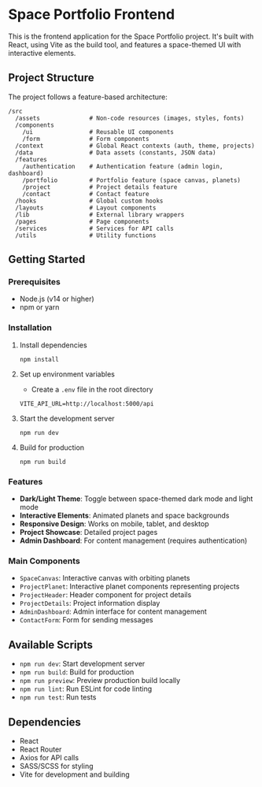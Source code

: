 # Space Portfolio Frontend

This is the frontend application for the Space Portfolio project. It's built with React, using Vite as the build tool, and features a space-themed UI with interactive elements.

## Project Structure

The project follows a feature-based architecture:

```
/src
  /assets              # Non-code resources (images, styles, fonts)
  /components          
    /ui                # Reusable UI components
    /form              # Form components
  /context             # Global React contexts (auth, theme, projects)
  /data                # Data assets (constants, JSON data)
  /features
    /authentication    # Authentication feature (admin login, dashboard)
    /portfolio         # Portfolio feature (space canvas, planets)
    /project           # Project details feature
    /contact           # Contact feature
  /hooks               # Global custom hooks
  /layouts             # Layout components
  /lib                 # External library wrappers
  /pages               # Page components
  /services            # Services for API calls
  /utils               # Utility functions
```

## Getting Started

### Prerequisites

- Node.js (v14 or higher)
- npm or yarn

### Installation

1. Install dependencies
   ```
   npm install
   ```

2. Set up environment variables
   - Create a `.env` file in the root directory
   ```
   VITE_API_URL=http://localhost:5000/api
   ```

3. Start the development server
   ```
   npm run dev
   ```

4. Build for production
   ```
   npm run build
   ```

### Features

- **Dark/Light Theme**: Toggle between space-themed dark mode and light mode
- **Interactive Elements**: Animated planets and space backgrounds
- **Responsive Design**: Works on mobile, tablet, and desktop
- **Project Showcase**: Detailed project pages
- **Admin Dashboard**: For content management (requires authentication)

### Main Components

- `SpaceCanvas`: Interactive canvas with orbiting planets
- `ProjectPlanet`: Interactive planet components representing projects
- `ProjectHeader`: Header component for project details
- `ProjectDetails`: Project information display
- `AdminDashboard`: Admin interface for content management
- `ContactForm`: Form for sending messages

## Available Scripts

- `npm run dev`: Start development server
- `npm run build`: Build for production
- `npm run preview`: Preview production build locally
- `npm run lint`: Run ESLint for code linting
- `npm run test`: Run tests

## Dependencies

- React
- React Router
- Axios for API calls
- SASS/SCSS for styling
- Vite for development and building